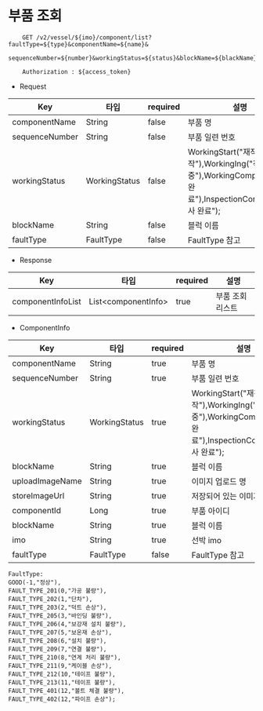 # 부품 조회

```
    GET /v2/vessel/${imo}/component/list?faultType=${type}&componentName=${name}&
    sequenceNumber=${number}&workingStatus=${status}&blockName=${blackName}
    
    Authorization : ${access_token}
```

- Request

Key| 타입                  | required |설명
  ---|---------------------|----------|---|
componentName| String      | false     |부품 명
sequenceNumber| String     | false     |부품 일련 번호
workingStatus| WorkingStatus| false     |WorkingStart("재작업 시작"),WorkingIng("작업 중"),WorkingComplete("작업 완료"),InspectionComplete("검사 완료");
blockName| String              | false     |블럭 이름
faultType| FaultType           | false    | FaultType 참고


- Response

Key| 타입                   | required |설명
---|----------------------|----------|---|
componentInfoList| List\<componentInfo> | true     |부품 조회 리스트

- ComponentInfo

Key| 타입            | required |설명
---|---------------|----------|---|
componentName| String        | true     |부품 명
sequenceNumber| String        | true    |부품 일련 번호
workingStatus| WorkingStatus | true    |WorkingStart("재작업 시작"),WorkingIng("작업 중"),WorkingComplete("작업 완료"),InspectionComplete("검사 완료");
blockName| String        | true    |블럭 이름
uploadImageName| String        | true    | 이미지 업로드 명
storeImageUrl| String        | true    | 저장되어 있는 이미지  URI
componentId| Long          | true    | 부품 아이디
blockName| String     | true    | 블럭 이름
imo| String     | true    | 선박 imo
faultType| FaultType     | false    | FaultType 참고




    FaultType:
    GOOD(-1,"정상"),
    FAULT_TYPE_201(0,"가공 불량"),
    FAULT_TYPE_202(1,"단차"),
    FAULT_TYPE_203(2,"덕트 손상"),
    FAULT_TYPE_205(3,"바인딩 불량"),
    FAULT_TYPE_206(4,"보강재 설치 불량"),
    FAULT_TYPE_207(5,"보온재 손상"),
    FAULT_TYPE_208(6,"설치 불량"),
    FAULT_TYPE_209(7,"연결 불량"),
    FAULT_TYPE_210(8,"연계 처리 불량"),
    FAULT_TYPE_211(9,"케이블 손상"),
    FAULT_TYPE_212(10,"테이프 불량"),
    FAULT_TYPE_213(11,"테이프 불량"),
    FAULT_TYPE_401(12,"볼트 체결 불량"),
    FAULT_TYPE_402(12,"파이프 손상");